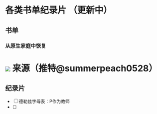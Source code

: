 # 各类书单纪录片 （更新中）
## 书单
### 从原生家庭中恢复

![](99%20Blogs/LynnBlog/docs/Readings/2bf7e7926a48adc5f0d9eb42aa58d752_MD5.png)
 来源（推特@summerpeach0528）
===

## 纪录片
- [ ] 德勒兹字母表：P作为教师
- [ ] 